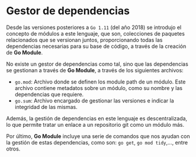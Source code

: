 # Gestor de dependencias

Desde las versiones posteriores a `Go 1.11` (del año 2018) se introdujo el concepto de módulos a este lenguaje, que son, colecciones de paquetes relacionados que se versionan juntos, proporcionando todas las dependencias necesarias para su base de código, a través de la creación de **Go Module**. 

No existe un gestor de dependencias como tal, sino que las dependencias se gestionan a través de **Go Module**, a través de los siguientes archivos:
- `go.mod`: Archivo donde se definen los module path de un módulo. Este archivo contiene metadatos sobre un módulo, como su nombre y las dependencias que requiere.
- `go.sum`: Archivo encargado de gestionar las versiones e indicar la integridad de las mismas.

Además, la gestión de dependencias en este lenguaje es descentralizada, lo que permite tratar un enlace a un repositorio git como un módulo más.

Por último, **Go Module** incluye una serie de comandos que nos ayudan con la gestión de estas dependencias, como son: `go get`, `go mod tidy`,..., entre otros.
